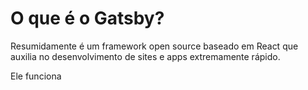 # O que é o Gatsby?

Resumidamente é um framework open source baseado em React que auxilia no desenvolvimento de sites e apps extremamente rápido.

Ele funciona 